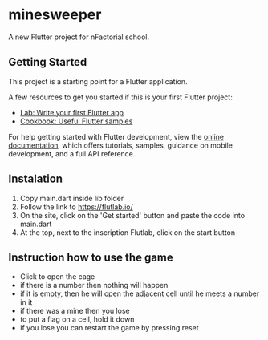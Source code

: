 # minesweeper

A new Flutter project for nFactorial school.

## Getting Started

This project is a starting point for a Flutter application.

A few resources to get you started if this is your first Flutter project:

- [Lab: Write your first Flutter app](https://docs.flutter.dev/get-started/codelab)
- [Cookbook: Useful Flutter samples](https://docs.flutter.dev/cookbook)

For help getting started with Flutter development, view the
[online documentation](https://docs.flutter.dev/), which offers tutorials,
samples, guidance on mobile development, and a full API reference.

## Instalation
1. Copy main.dart inside lib folder
2. Follow the link to https://flutlab.io/
3. On the site, click on the 'Get started' button and paste the code into main.dart
4. At the top, next to the inscription Flutlab, click on the start button

## Instruction how to use the game
- Click to open the cage
- if there is a number then nothing will happen
- if it is empty, then he will open the adjacent cell until he meets a number in it
- if there was a mine then you lose
- to put a flag on a cell, hold it down
- if you lose you can restart the game by pressing reset